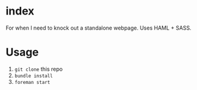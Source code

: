 index
=====

For when I need to knock out a standalone webpage. Uses HAML + SASS.

# Usage

1. `git clone` this repo
2. `bundle install`
3. `foreman start`